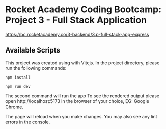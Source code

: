 # Rocket Academy Coding Bootcamp: Project 3 - Full Stack Application

https://bc.rocketacademy.co/3-backend/3.p-full-stack-app-express

## Available Scripts

This project was created using with Vitejs. In the project directory, please run the following commands:

`npm install`

`npm run dev`

The second command will run the app To see the rendered output please open http://localhost:5173 in the browser of your choice, EG: Google Chrome.

The page will reload when you make changes. You may also see any lint errors in the console.
